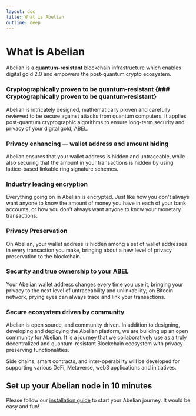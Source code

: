 ```yaml
---
layout: doc
title: What is Abelian
outline: deep
---
```


# What is Abelian

Abelian is a **quantum-resistant** blockchain infrastructure which enables digital gold 2.0 and empowers the post-quantum crypto ecosystem.

### Cryptographically proven to be quantum-resistant {### Cryptographically proven to be quantum-resistant}

Abelian is intricately designed, mathematically proven and carefully reviewed to be secure against attacks from quantum computers.
It applies post-quantum cryptographic algorithms to ensure long-term security and privacy of your digital gold, ABEL.

### Privacy enhancing — wallet address and amount hiding

Abelian ensures that your wallet address is hidden and untraceable, while also securing that the amount in your transactions is hidden by using lattice-based linkable ring signature schemes.

### Industry leading encryption

Everything going on in Abelian is encrypted. Just like how you don't always want anyone to know the amount of money you have in each of your bank accounts, or how you don't always want anyone to know your monetary transactions.

### Privacy Preservation

On Abelian, your wallet address is hidden among a set of wallet addresses in every transaction you make, bringing about a new level of privacy preservation to the blockchain.

### Security and true ownership to your ABEL

Your Abelian wallet address changes every time you use it, bringing your privacy to the next level of untraceability and unlinkability; on Bitcoin network, prying eyes can always trace and link your transactions.

### Secure ecosystem driven by community

Abelian is open source, and community driven. In addition to designing, developing and deploying the Abelian platform, we are building up an open community for Abelian. It is a journey that we collaboratively use as a truly decentralized and quantum-resistant Blockchain ecosystem with privacy-preserving functionalities.

Side chains, smart contracts, and inter-operability will be developed for supporting
various DeFi, Metaverse, web3 applications and initiatives.

## Set up your Abelian node in 10 minutes

Please follow our [installation guide](/guide/getting-started) to start your Abelian journey. It would be easy and fun!